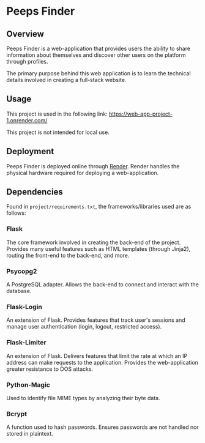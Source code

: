 # Peeps Finder
## Overview
Peeps Finder is a web-application that provides users the ability to share information about themselves and discover other users on the platform through profiles.

The primary purpose behind this web application is to learn the technical details involved in creating a full-stack website.

## Usage
This project is used in the following link: https://web-app-project-1.onrender.com/

This project is not intended for local use.

## Deployment
Peeps Finder is deployed online through [Render](https://render.com/). Render handles the physical hardware required for deploying a web-application.

## Dependencies
Found in `project/requirements.txt`, the frameworks/libraries used are as follows:

### Flask
The core framework involved in creating the back-end of the project. Provides many useful features such as HTML templates (through Jinja2), routing the front-end to the back-end, and more.

### Psycopg2
A PostgreSQL adapter. Allows the back-end to connect and interact with the database.

### Flask-Login
An extension of Flask. Provides features that track user's sessions and manage user authentication (login, logout, restricted access).

### Flask-Limiter
An extension of Flask. Delivers features that limit the rate at which an IP address can make requests to the application. Provides the web-application greater resistance to DOS attacks.

### Python-Magic
Used to identify file MIME types by analyzing their byte data.

### Bcrypt
A function used to hash passwords. Ensures passwords are not handled nor stored in plaintext.


